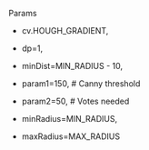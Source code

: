 Params
                                  
- cv.HOUGH_GRADIENT,
                                  
- dp=1,
                                  
- minDist=MIN_RADIUS - 10,
                                  
- param1=150, # Canny threshold
                                  
- param2=50, # Votes needed
                                  
- minRadius=MIN_RADIUS,
                                  
- maxRadius=MAX_RADIUS